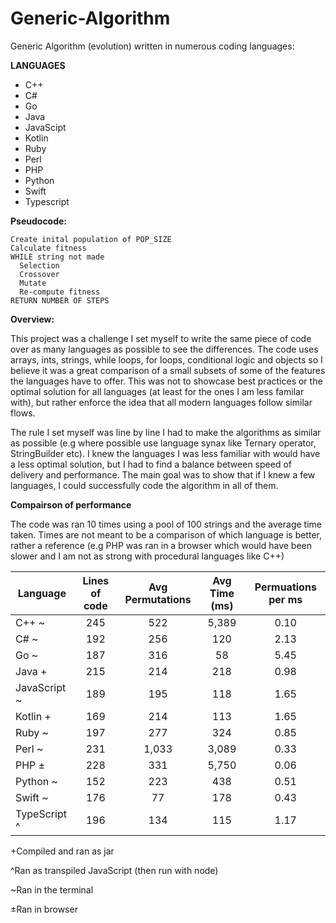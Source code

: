 # Generic-Algorithm
Generic Algorithm (evolution) written in numerous coding languages:

  __LANGUAGES__
  * C++
  * C#
  * Go
  * Java
  * JavaScipt
  * Kotlin
  * Ruby
  * Perl
  * PHP
  * Python
  * Swift
  * Typescript
   
 __Pseudocode:__
  ```
  Create inital population of POP_SIZE
  Calculate fitness
  WHILE string not made
    Selection
    Crossover
    Mutate
    Re-compute fitness
  RETURN NUMBER OF STEPS
```

 __Overview:__
 
This project was a challenge I set myself to write the same piece of code over as many languages as possible to see the differences. The code uses arrays, ints, strings, while loops, for loops, conditional logic and objects so I believe it was a great comparison of a small subsets of some of the features the languages have to offer. This was not to showcase best practices or the optimal solution for all languages (at least for the ones I am less familar with), but rather enforce the idea that all modern languages follow similar flows.

The rule I set myself was line by line I had to make the algorithms as similar as possible (e.g where possible use language synax like Ternary operator, StringBuilder etc). I knew the languages I was less familiar with would have a less optimal solution, but I had to find a balance between speed of delivery and performance. The main goal was to show that if I knew a few languages, I could successfully code the algorithm in all of them.

__Compairson of performance__

The code was ran 10 times using a pool of 100 strings and the average time taken. Times are not meant to be a comparison of which language is better, rather a reference (e.g PHP was ran in a browser which would have been slower and I am not as strong with procedural languages like C++)

| Language | Lines of code| Avg Permutations | Avg Time (ms) | Permuations per ms |
| ------------- |:-------------:|:-------------:|:-------------:|:-------------:|
| C++ ~     | 245 | 522 | 5,389 | 0.10 |
| C# ~      | 192| 256 | 120 | 2.13 |
| Go ~ | 187 | 316 | 58 | 5.45 |
| Java + |  215 | 214 | 218 | 0.98 |
| JavaScript ~ | 189 | 195 | 118 | 1.65 |
| Kotlin +| 169 | 214 | 113 | 1.65 |
| Ruby ~ | 197 | 277 | 324 | 0.85 |
| Perl ~ | 231 | 1,033 | 3,089 | 0.33 |
| PHP ± | 228 | 331 | 5,750 | 0.06 |
| Python ~ | 152 | 223 | 438 | 0.51 |
| Swift ~ | 176 | 77 | 178 | 0.43 |
| TypeScript ^ | 196 | 134 | 115 | 1.17 |

+Compiled and ran as jar

^Ran as transpiled JavaScript (then run with node)

~Ran in the terminal

±Ran in browser
